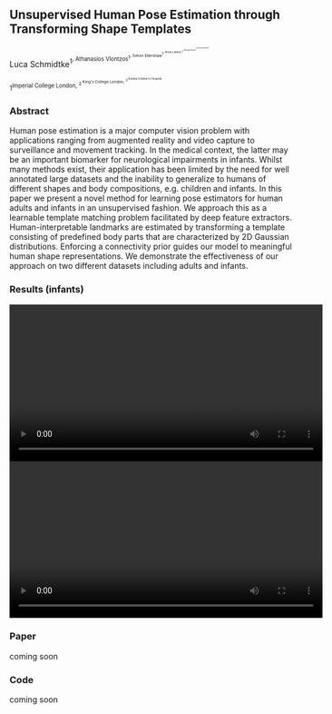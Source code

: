 ## Unsupervised Human Pose Estimation through Transforming Shape Templates
Luca Schmidtke<sup>1<sup>, Athanasios Vlontzos<sup>1<sup>, Simon Ellershaw<sup>1<sup>, Anna Lukens,<sup>3<sup> Tomoki Arichi<sup>2<sup> and Bernhard Kainz<sup>1<sup>

<sup>1<sup>Imperial College London, <sup>2<sup> King's College London, <sup>3<sup> Evelina Children's Hospital


  
### Abstract
Human pose estimation is a major computer vision problem with applications ranging from augmented reality and video capture to
surveillance and movement tracking. In the medical context, the latter may be an important biomarker for neurological impairments in
infants. Whilst many methods exist, their application has been limited by the need for well annotated large datasets and the inability to
generalize to humans of different shapes and body compositions, e.g. children and infants. In this paper we present a novel method for
learning pose estimators for human adults and infants in an unsupervised fashion. We approach this as a learnable template matching
problem facilitated by deep feature extractors. Human-interpretable landmarks are estimated by transforming a template consisting of
predefined body parts that are characterized by 2D Gaussian distributions. Enforcing a connectivity prior guides our model to meaningful
human shape representations. We demonstrate the effectiveness of our approach on two different datasets including adults and infants.

### Results (infants)
<video src="clip1.mp4" width="552" height="276" controls preload></video> 
<video src="clip2.mp4" width="552" height="276" controls preload></video>

### Paper
coming soon

### Code
coming soon




